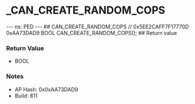 # _CAN_CREATE_RANDOM_COPS

--- ns: PED --- ## CAN_CREATE_RANDOM_COPS  // 0x5EE2CAFF7F17770D 0xAA73DAD9 BOOL CAN_CREATE_RANDOM_COPS();   ## Return value

### Return Value
* BOOL

### Notes
* AP Hash: 0x0xAA73DAD9
* Build: 811

